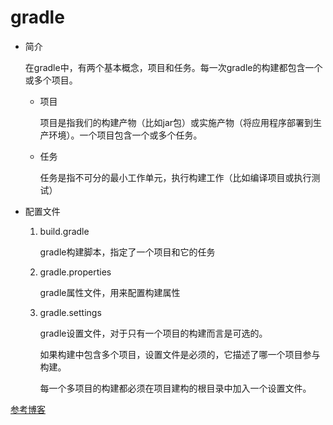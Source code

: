 # gradle

- 简介

    在gradle中，有两个基本概念，项目和任务。每一次gradle的构建都包含一个或多个项目。
    
    - 项目
    
        项目是指我们的构建产物（比如jar包）或实施产物（将应用程序部署到生产环境）。一个项目包含一个或多个任务。
        
    - 任务
    
        任务是指不可分的最小工作单元，执行构建工作（比如编译项目或执行测试）

- 配置文件
    
    1. build.gradle
    
        gradle构建脚本，指定了一个项目和它的任务
    
    2. gradle.properties
    
        gradle属性文件，用来配置构建属性

    3. gradle.settings
    
        gradle设置文件，对于只有一个项目的构建而言是可选的。
    
        如果构建中包含多个项目，设置文件是必须的，它描述了哪一个项目参与构建。
    
        每一个多项目的构建都必须在项目建构的根目录中加入一个设置文件。

[参考博客](http://www.cnblogs.com/davenkin/p/gradle-learning-1.html)